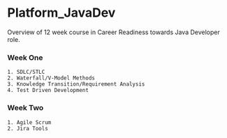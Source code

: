 # Platform_JavaDev
Overview of 12 week course in Career Readiness towards Java Developer role.

### Week One
```
1. SDLC/STLC 
2. Waterfall/V-Model Methods
3. Knowledge Transition/Requirement Analysis
4. Test Driven Development
```
### Week Two
```
1. Agile Scrum
2. Jira Tools
```
